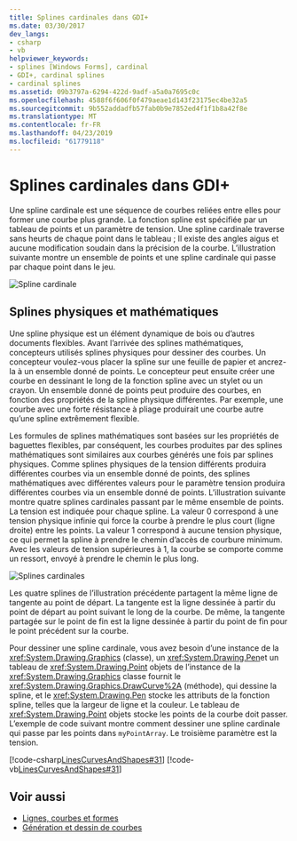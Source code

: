 ```yaml
---
title: Splines cardinales dans GDI+
ms.date: 03/30/2017
dev_langs:
- csharp
- vb
helpviewer_keywords:
- splines [Windows Forms], cardinal
- GDI+, cardinal splines
- cardinal splines
ms.assetid: 09b3797a-6294-422d-9adf-a5a0a7695c0c
ms.openlocfilehash: 4588f6f606f0f479aeae1d143f23175ec4be32a5
ms.sourcegitcommit: 9b552addadfb57fab0b9e7852ed4f1f1b8a42f8e
ms.translationtype: MT
ms.contentlocale: fr-FR
ms.lasthandoff: 04/23/2019
ms.locfileid: "61779118"
---
```

# <a name="cardinal-splines-in-gdi"></a>Splines cardinales dans GDI+
Une spline cardinale est une séquence de courbes reliées entre elles pour former une courbe plus grande. La fonction spline est spécifiée par un tableau de points et un paramètre de tension. Une spline cardinale traverse sans heurts de chaque point dans le tableau ; Il existe des angles aigus et aucune modification soudain dans la précision de la courbe. L’illustration suivante montre un ensemble de points et une spline cardinale qui passe par chaque point dans le jeu.  
  
 ![Spline cardinale](./media/aboutgdip02-art09.gif "Aboutgdip02_art09")  
  
## <a name="physical-and-mathematical-splines"></a>Splines physiques et mathématiques  
 Une spline physique est un élément dynamique de bois ou d’autres documents flexibles. Avant l’arrivée des splines mathématiques, concepteurs utilisés splines physiques pour dessiner des courbes. Un concepteur voulez-vous placer la spline sur une feuille de papier et ancrez-la à un ensemble donné de points. Le concepteur peut ensuite créer une courbe en dessinant le long de la fonction spline avec un stylet ou un crayon. Un ensemble donné de points peut produire des courbes, en fonction des propriétés de la spline physique différentes. Par exemple, une courbe avec une forte résistance à pliage produirait une courbe autre qu’une spline extrêmement flexible.  
  
 Les formules de splines mathématiques sont basées sur les propriétés de baguettes flexibles, par conséquent, les courbes produites par des splines mathématiques sont similaires aux courbes générés une fois par splines physiques. Comme splines physiques de la tension différents produira différentes courbes via un ensemble donné de points, des splines mathématiques avec différentes valeurs pour le paramètre tension produira différentes courbes via un ensemble donné de points. L’illustration suivante montre quatre splines cardinales passant par le même ensemble de points. La tension est indiquée pour chaque spline. La valeur 0 correspond à une tension physique infinie qui force la courbe à prendre le plus court (ligne droite) entre les points. La valeur 1 correspond à aucune tension physique, ce qui permet la spline à prendre le chemin d’accès de courbure minimum. Avec les valeurs de tension supérieures à 1, la courbe se comporte comme un ressort, envoyé à prendre le chemin le plus long.  
  
 ![Splines cardinales](./media/aboutgdip02-art10.gif "Aboutgdip02_art10")  
  
 Les quatre splines de l’illustration précédente partagent la même ligne de tangente au point de départ. La tangente est la ligne dessinée à partir du point de départ au point suivant le long de la courbe. De même, la tangente partagée sur le point de fin est la ligne dessinée à partir du point de fin pour le point précédent sur la courbe.  
  
 Pour dessiner une spline cardinale, vous avez besoin d’une instance de la <xref:System.Drawing.Graphics> (classe), un <xref:System.Drawing.Pen>et un tableau de <xref:System.Drawing.Point> objets de l’instance de la <xref:System.Drawing.Graphics> classe fournit le <xref:System.Drawing.Graphics.DrawCurve%2A> (méthode), qui dessine la spline, et le <xref:System.Drawing.Pen> stocke les attributs de la fonction spline, telles que la largeur de ligne et la couleur. Le tableau de <xref:System.Drawing.Point> objets stocke les points de la courbe doit passer. L’exemple de code suivant montre comment dessiner une spline cardinale qui passe par les points dans `myPointArray`. Le troisième paramètre est la tension.  
  
 [!code-csharp[LinesCurvesAndShapes#31](~/samples/snippets/csharp/VS_Snippets_Winforms/LinesCurvesAndShapes/CS/Class1.cs#31)]
 [!code-vb[LinesCurvesAndShapes#31](~/samples/snippets/visualbasic/VS_Snippets_Winforms/LinesCurvesAndShapes/VB/Class1.vb#31)]  
  
## <a name="see-also"></a>Voir aussi

- [Lignes, courbes et formes](lines-curves-and-shapes.md)
- [Génération et dessin de courbes](constructing-and-drawing-curves.md)
